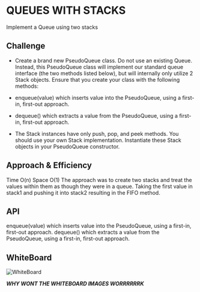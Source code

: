 # QUEUES WITH STACKS
Implement a Queue using two stacks

## Challenge
* Create a brand new PseudoQueue class. Do not use an existing Queue. Instead, this PseudoQueue class will implement our standard queue interface (the two methods listed below), but will internally only utilize 2 Stack objects. Ensure that you create your class with the following methods:

* enqueue(value) which inserts value into the PseudoQueue, using a first-in, first-out approach.
* dequeue() which extracts a value from the PseudoQueue, using a first-in, first-out approach.
* The Stack instances have only push, pop, and peek methods. You should use your own Stack implementation. Instantiate these Stack objects in your PseudoQueue constructor.

## Approach & Efficiency
Time O(n)
Space O(1)
The approach was to create two stacks and treat the values within them as though they were in a queue. Taking the first value in stack1 and pushing it into stack2 resulting in the FIFO method.
## API
enqueue(value) which inserts value into the PseudoQueue, using a first-in, first-out approach.
dequeue() which extracts a value from the PseudoQueue, using a first-in, first-out approach.


## WhiteBoard

![WhiteBoard](.assets/qands.png)

***WHY WONT THE WHITEBOARD IMAGES WORRRRRRK***